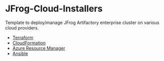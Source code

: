 # JFrog-Cloud-Installers

Template to deploy/manage JFrog Artifactory enterprise cluster on various cloud providers.

* [Terraform](Terraform/README.md)
* [CloudFormation](CloudFormation/README.md)
* [Azure Resource Manager](AzureResourceManager/README.md)
* [Ansible](Ansible/README.md)